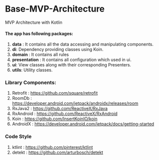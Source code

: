 # Base-MVP-Architecture
MVP Architecture with Kotlin


#### The app has following packages:
1. **data** : It contains all the data accessing and manipulating components.
2. **di**: Dependency providing classes using Koin.
3. **domain** : It contains all rules
4. **presentation** : It contains all configuration which used in ui.
5. **ui**: View classes along with their corresponding Presenters.
6. **utils**: Utility classes.


### Library Components:
1. Retrofit : https://github.com/square/retrofit
2. RoomDb : https://developer.android.com/jetpack/androidx/releases/room
3. RxJava2 : https://github.com/ReactiveX/RxJava
4. RxAndroid : https://github.com/ReactiveX/RxAndroid
5. Koin : https://github.com/InsertKoinIO/koin
6. AndroidX : https://developer.android.com/jetpack/docs/getting-started

### Code Style
1. ktlint : https://github.com/pinterest/ktlint
2. detekt : https://github.com/arturbosch/detekt
